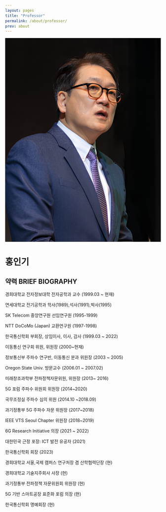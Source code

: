 ```yaml
---
layout: pages
title: "Professor"
permalink: /about/professor/
prev: about
---
```


<div class="post__stage-container">
  <div class="post__stage professor-image">
    <img class="modal" src="/_pages/about/images/professor/professor.png" alt=""/>
  </div>
  <div class="post__stage professor-brief" markdown="1">

  <h1>홍인기</h1>

  <h2>약력 BRIEF BIOGRAPHY</h2>

  경희대학교 전자정보대학 전자공학과 교수 (1999.03 ~ 현재)

  연세대학교 전기공학과 학사(1989),석사(1991),박사(1995)

  SK Telecom 중앙연구원 선임연구원 (1995-1999)

  NTT DoCoMo (Japan) 교환연구원 (1997-1998)

  한국통신학회 부회장, 상임이사, 이사, 감사 (1999.03 ~ 2022)

  이동통신 연구회 위원, 위원장 (2000~현재)

  정보통신부 주파수 연구반, 이동통신 분과 위원장 (2003 ~ 2005)

  Oregon State Univ. 방문교수 (2006.01 ~ 2007.02)

  미래창조과학부 전파정책자문위원, 위원장 (2013~ 2016)

  5G 포럼 주파수 위원회 위원장 (2014~2020)

  국무조정실 주파수 심의 위원 (2014.10 ~2018.09)

  과기정통부 5G 주파수 자문 위원장 (2017~2018)

  IEEE VTS Seoul Chapter 위원장 (2018~2019)

  6G Research Initiative 의장 (2021 ~ 2022)

  대한민국 근정 포장: ICT 발전 유공자 (2021)

  한국통신학회 회장 (2023)

  경희대학교 서울,국제 캠퍼스 연구처장 겸 산학협력단장 (현)

  경희대학교 기술지주회사 사장 (현)

  과기정통부 전파정책 자문위원회 위원장 (현)

  5G 기반 스마트공장 표준화 포럼 의장 (현)

  한국통신학회 명예회장 (현)
  </div>
</div>